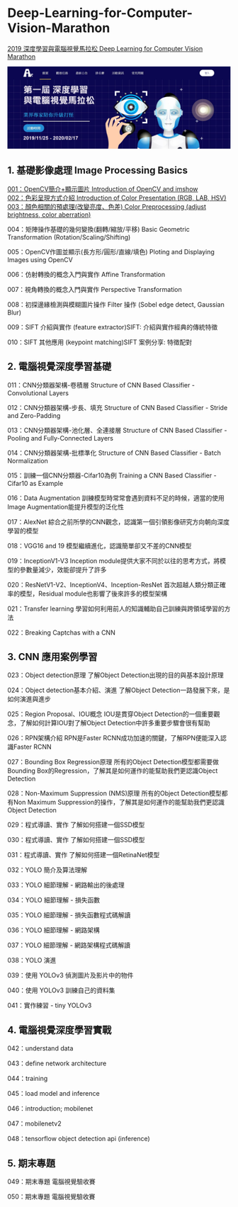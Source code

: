 # Deep-Learning-for-Computer-Vision-Marathon

<a href="https://cvdl.cupoy.com/">2019 深度學習與電腦視覺馬拉松 Deep Learning for Computer Vision Marathon</a>

![000](homework/000.JPG)

## 1. 基礎影像處理 Image Processing Basics
<a href="https://github.com/tgnco1218/Deep-Learning-for-Computer-Vision-Marathon/tree/master/homework/Day001_Intro_to_OpenCV_and_imshow">001：OpenCV簡介+顯示圖片 Introduction of OpenCV and imshow</a><br>
<a href="https://github.com/tgnco1218/Deep-Learning-for-Computer-Vision-Marathon/tree/master/homework/Day002_Color_Presentation_Introduction_RGB_LAB_HSV">002：色彩呈現方式介紹 Introduction of Color Presentation (RGB, LAB, HSV)</a><br>
<a href="https://github.com/tgnco1218/Deep-Learning-for-Computer-Vision-Marathon/tree/master/homework/Day003_Image_Preprocessing">003：顏色相關的預處理(改變亮度、色差) Color Preprocessing (adjust brightness, color aberration)</a><br>


004：矩陣操作基礎的幾何變換(翻轉/縮放/平移) Basic Geometric Transformation (Rotation/Scaling/Shifting)

005：OpenCV作圖並顯示(長方形/圓形/直線/填色) Ploting and Displaying Images using OpenCV

006：仿射轉換的概念入門與實作 Affine Transformation 

007：視角轉換的概念入門與實作 Perspective Transformation 

008：初探邊緣檢測與模糊圖片操作 Filter 操作 (Sobel edge detect, Gaussian Blur)

009：SIFT 介紹與實作 (feature extractor)SIFT: 介紹與實作經典的傳統特徵

010：SIFT 其他應用 (keypoint matching)SIFT 案例分享: 特徵配對


## 2. 電腦視覺深度學習基礎

011：CNN分類器架構-卷積層 Structure of CNN Based Classifier - Convolutional Layers

012：CNN分類器架構-步長、填充 Structure of CNN Based Classifier - Stride and Zero-Padding

013：CNN分類器架構-池化層、全連接層 Structure of CNN Based Classifier - Pooling and Fully-Connected Layers

014：CNN分類器架構-批標準化 Structure of CNN Based Classifier - Batch Normalization

015：訓練一個CNN分類器-Cifar10為例 Training a CNN Based Classifier - Cifar10 as Example

016：Data Augmentation
訓練模型時常常會遇到資料不足的時候，適當的使用Image Augmentation能提升模型的泛化性

017：AlexNet
綜合之前所學的CNN觀念，認識第一個引領影像研究方向朝向深度學習的模型

018：VGG16 and 19
模型繼續進化，認識簡單卻又不差的CNN模型

019：InceptionV1-V3
Inception module提供大家不同於以往的思考方式，將模型的參數量減少，效能卻提升了許多

020：ResNetV1-V2、InceptionV4、Inception-ResNet
首次超越人類分類正確率的模型，Residual module也影響了後來許多的模型架構

021：Transfer learning
學習如何利用前人的知識輔助自己訓練與跨領域學習的方法

022：Breaking Captchas with a CNN

## 3. CNN 應用案例學習

023：Object detection原理
了解Object Detection出現的目的與基本設計原理

024：Object detection基本介紹、演進
了解Object Detection一路發展下來，是如何演進與進步

025：Region Proposal、IOU概念
IOU是貫穿Object Detection的一個重要觀念，了解如何計算IOU對了解Object Detection中許多重要步驟會很有幫助

026：RPN架構介紹
RPN是Faster RCNN成功加速的關鍵，了解RPN便能深入認識Faster RCNN

027：Bounding Box Regression原理
所有的Object Detection模型都需要做Bounding Box的Regression，了解其是如何運作的能幫助我們更認識Object Detection

028：Non-Maximum Suppression (NMS)原理
所有的Object Detection模型都有Non Maximum Suppression的操作，了解其是如何運作的能幫助我們更認識Object Detection

029：程式導讀、實作
了解如何搭建一個SSD模型

030：程式導讀、實作
了解如何搭建一個SSD模型

031：程式導讀、實作
了解如何搭建一個RetinaNet模型

032：YOLO 簡介及算法理解

033：YOLO 細節理解 - 網路輸出的後處理

034：YOLO 細節理解 - 損失函數

035：YOLO 細節理解 - 損失函數程式碼解讀

036：YOLO 細節理解 - 網路架構

037：YOLO 細節理解 - 網路架構程式碼解讀

038：YOLO 演進

039：使用 YOLOv3 偵測圖片及影片中的物件

040：使用 YOLOv3 訓練自己的資料集

041：實作練習 - tiny YOLOv3


## 4. 電腦視覺深度學習實戰

042：understand data

043：define network architecture

044：training

045：load model and inference

046：introduction; mobilenet

047：mobilenetv2

048：tensorflow object detection api (inference)

## 5. 期末專題

049：期末專題 電腦視覺驗收賽

050：期末專題 電腦視覺驗收賽

